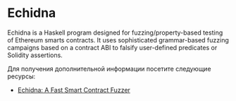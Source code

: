 # Echidna

Echidna is a Haskell program designed for fuzzing/property-based testing of Ethereum smarts contracts. It uses sophisticated grammar-based fuzzing campaigns based on a contract ABI to falsify user-defined predicates or Solidity assertions.

Для получения дополнительной информации посетите следующие ресурсы:

- [Echidna: A Fast Smart Contract Fuzzer](https://github.com/crytic/echidna/blob/master/README.md)
